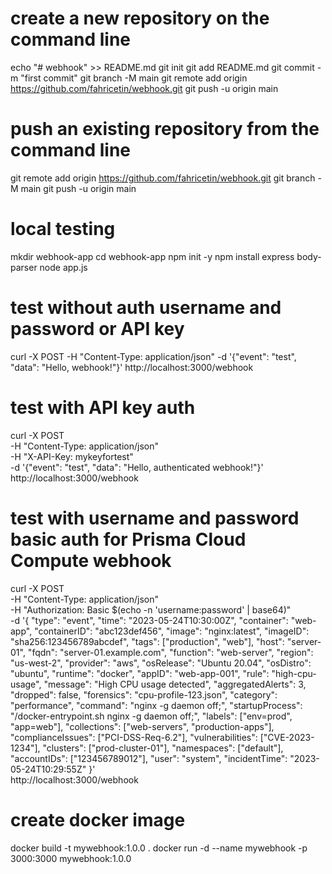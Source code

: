 
# create a new repository on the command line

echo "# webhook" >> README.md
git init
git add README.md
git commit -m "first commit"
git branch -M main
git remote add origin https://github.com/fahricetin/webhook.git
git push -u origin main

# push an existing repository from the command line
git remote add origin https://github.com/fahricetin/webhook.git
git branch -M main
git push -u origin main

# local testing
mkdir webhook-app
cd webhook-app
npm init -y
npm install express body-parser
node app.js
# test without auth username and password or API key
curl -X POST -H "Content-Type: application/json" -d '{"event": "test", "data": "Hello, webhook!"}' http://localhost:3000/webhook

# test with API key auth
curl -X POST \
  -H "Content-Type: application/json" \
  -H "X-API-Key: mykeyfortest" \
  -d '{"event": "test", "data": "Hello, authenticated webhook!"}' \
  http://localhost:3000/webhook

# test with username and password basic auth for Prisma Cloud Compute webhook
curl -X POST \
  -H "Content-Type: application/json" \
  -H "Authorization: Basic $(echo -n 'username:password' | base64)" \
  -d '{
  "type": "event",
  "time": "2023-05-24T10:30:00Z",
  "container": "web-app",
  "containerID": "abc123def456",
  "image": "nginx:latest",
  "imageID": "sha256:123456789abcdef",
  "tags": ["production", "web"],
  "host": "server-01",
  "fqdn": "server-01.example.com",
  "function": "web-server",
  "region": "us-west-2",
  "provider": "aws",
  "osRelease": "Ubuntu 20.04",
  "osDistro": "ubuntu",
  "runtime": "docker",
  "appID": "web-app-001",
  "rule": "high-cpu-usage",
  "message": "High CPU usage detected",
  "aggregatedAlerts": 3,
  "dropped": false,
  "forensics": "cpu-profile-123.json",
  "category": "performance",
  "command": "nginx -g daemon off;",
  "startupProcess": "/docker-entrypoint.sh nginx -g daemon off;",
  "labels": ["env=prod", "app=web"],
  "collections": ["web-servers", "production-apps"],
  "complianceIssues": ["PCI-DSS-Req-6.2"],
  "vulnerabilities": ["CVE-2023-1234"],
  "clusters": ["prod-cluster-01"],
  "namespaces": ["default"],
  "accountIDs": ["123456789012"],
  "user": "system",
  "incidentTime": "2023-05-24T10:29:55Z"
}' \
  http://localhost:3000/webhook


  # create docker image

  docker build -t mywebhook:1.0.0 .
  docker run -d --name mywebhook -p 3000:3000 mywebhook:1.0.0

